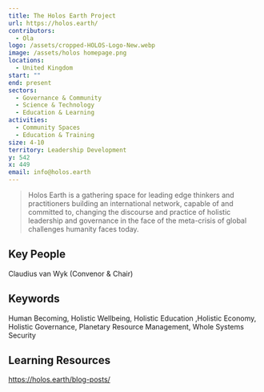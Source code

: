 ```yaml
---
title: The Holos Earth Project
url: https://holos.earth/
contributors:
  - Ola
logo: /assets/cropped-HOLOS-Logo-New.webp
image: /assets/holos homepage.png
locations:
  - United Kingdom
start: ""
end: present
sectors:
  - Governance & Community
  - Science & Technology
  - Education & Learning
activities:
  - Community Spaces
  - Education & Training
size: 4-10
territory: Leadership Development
y: 542
x: 449
email: info@holos.earth
---
```

> Holos Earth is a gathering space for leading edge thinkers and practitioners building an international network, capable of and committed to, changing the discourse and practice of holistic leadership and governance in the face of the meta-crisis of global challenges humanity faces today.

## Key People

Claudius van Wyk (Convenor & Chair)

## Keywords

Human Becoming, Holistic Wellbeing, Holistic Education ,Holistic Economy, Holistic Governance, Planetary Resource Management, Whole Systems Security

## Learning Resources

https://holos.earth/blog-posts/

